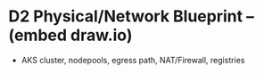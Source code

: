 # D2 Physical/Network Blueprint – (embed draw.io)

- AKS cluster, nodepools, egress path, NAT/Firewall, registries
